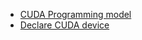 * [CUDA Programming model](posts/cuda-programming-model.md) 
* [Declare CUDA device](posts/declare-cuda-device.md)